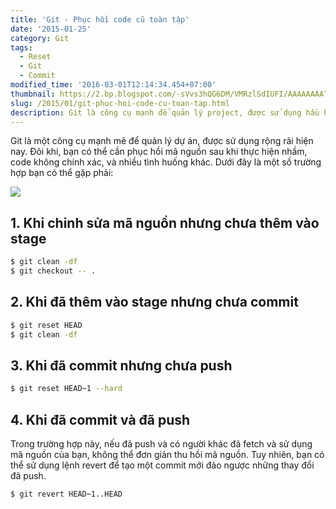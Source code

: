 ```yaml
---
title: 'Git - Phục hồi code cũ toàn tập'
date: '2015-01-25'
category: Git
tags:
  - Reset
  - Git
  - Commit
modified_time: '2016-03-01T12:14:34.454+07:00'
thumbnail: https://2.bp.blogspot.com/-sVvs3hQG6DM/VMRzlSdIUFI/AAAAAAAATBA/wBYhBdej6nA/s1600/Git-Logo-2Color.png
slug: /2015/01/git-phuc-hoi-code-cu-toan-tap.html
description: Git là công cụ mạnh để quản lý project, được sử dụng hầu hết phổ biến hiện nay. Một vài trường hợp bạn cần phải phục hồi code đểu, code ngủ gật, bla bla. Các bạn thường sẽ gặp một số trường hợp sau
---
```


Git là một công cụ mạnh mẽ để quản lý dự án, được sử dụng rộng rãi hiện nay. Đôi khi, bạn có thể cần phục hồi mã nguồn sau khi thực hiện nhầm, code không chính xác, và nhiều tình huống khác. Dưới đây là một số trường hợp bạn có thể gặp phải:

![](https://2.bp.blogspot.com/-sVvs3hQG6DM/VMRzlSdIUFI/AAAAAAAATBA/wBYhBdej6nA/s1600/Git-Logo-2Color.png)

## 1. Khi chỉnh sửa mã nguồn nhưng chưa thêm vào stage

```bash
$ git clean -df
$ git checkout -- .
```

## 2. Khi đã thêm vào stage nhưng chưa commit

```bash
$ git reset HEAD
$ git clean -df
```

## 3. Khi đã commit nhưng chưa push

```bash
$ git reset HEAD~1 --hard
```

## 4. Khi đã commit và đã push

Trong trường hợp này, nếu đã push và có người khác đã fetch và sử dụng mã nguồn của bạn, không thể đơn giản thu hồi mã nguồn. Tuy nhiên, bạn có thể sử dụng lệnh revert để tạo một commit mới đảo ngược những thay đổi đã push.

```bash
$ git revert HEAD~1..HEAD
```
